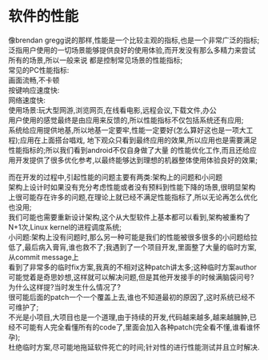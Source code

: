 # 软件的性能
像brendan gregg说的那样,性能是一个比较主观的指标,也是一个非常广泛的指标;  
泛指用户使用的一切场景能够提供良好的使用体验,而开发没有那么多精力来尝试所有的场景,所以一般来说
都是控制常见场景的性能指标;  
常见的PC性能指标:  
画面流畅,不卡顿  
按键响应速度快:  
网络速度快:  
使用场景:玩大型网游,浏览网页,在线看电影,远程会议,下载文件,办公  
用户使用的感觉最终是由应用来反馈的,所以性能指标不仅包括系统还有应用;  
系统给应用提供地基,所以地基一定要牢,性能一定要好(怎么算好这也是一项大工程);应用在上面搭台唱戏,
地下观众只看到最终应用的效果,所以应用也是需要满足性能指标的;所以我们看到android不仅自身做了大量
的性能优化工作,而且还给应用开发提供了很多优化参考,以最终能够达到理想的机器整体使用体验良好的效果;  

而在开发的过程中,引起性能的问题主要有两类:架构上的问题和小问题  
架构上设计时如果没有充分考虑性能或者没有预料到性能下降的场景,很明显架构上很可能存在许多的问题,在理论上就已经不满足性能指标了,所以无论再怎么优化也没用;  
我们可能也需要重新设计架构,这个从大型软件上基本都可以看到,架构被重构了N+1次,Linux kernel的进程调度系统;  
小问题:架构上没有问题时,那么另一种可能是我们的性能被很多很多的小问题给拉低了,最后病入膏肓,谁也救不了;我遇到了一个项目开发,里面整了大量的临时方案,从commit message上  
看到了非常多的临时fix方案,我真的不相对这种patch讲太多;这种临时方案author可能觉着是奇思妙想,这样就可以解决问题,但是其他开发接手的时候满脑袋问号?为什么这样提?当时发生什么情况了?  
很可能后面的patch一个一个覆盖上去,谁也不知道最初的原因了,这时系统已经不可维护了;  
不光是小项目,大项目也是一个道理,由于持续的开发,代码越来越多,越来越臃肿,已经不可能有人完全看懂所有的code了,里面会加入各种patch(完全看不懂,谁看谁怀孕);  
杜绝临时方案,尽可能地拖延软件死亡的时间;针对性的进行性能测试并且立时解决.  
